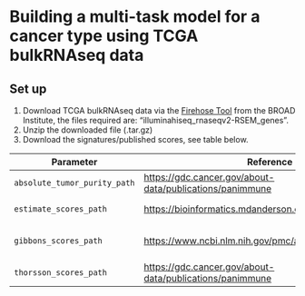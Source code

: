 # Building a multi-task model for a cancer type using TCGA bulkRNAseq data

## Set up  

1. Download TCGA bulkRNAseq data via the [Firehose Tool](https://gdac.broadinstitute.org) from the BROAD Institute, the files required are: “illuminahiseq_rnaseqv2-RSEM_genes”.
2. Unzip the downloaded file (.tar.gz)
3. Download the signatures/published scores, see table below.

| Parameter                  | Reference                                                 | Additional info                                                                                                                                                |
| -------------------------- | --------------------------------------------------------- | -------------------------------------------------------------------------------------------------------------------------------------------------------------- |
| `absolute_tumor_purity_path` | https://gdc.cancer.gov/about-data/publications/panimmune  | Download the 'Score for 160 Genes Signatures in Tumor Samples' or use [direct link]( https://api.gdc.cancer.gov/data/80a82092-161d-4615-9d96-e858f113618d)        |
| `estimate_scores_path` | https://bioinformatics.mdanderson.org/estimate/index.html | Download the relevant file for the cancer type of interest, use the RNA-seqV2 column on the page.                                                                                                    |
| `gibbons_scores_path` | https://www.ncbi.nlm.nih.gov/pmc/articles/PMC5503821/     | Download the 'Supp Datafile S1.' or use the (direct link)[https://www.ncbi.nlm.nih.gov/pmc/articles/PMC5503821/bin/NIHMS840944-supplement-Supp_Datafile_S1.xlsx] |
| `thorsson_scores_path` | https://gdc.cancer.gov/about-data/publications/panimmune  | Download the 'ABSOLUTE purity/ploidy file', or use [direct link](https://api.gdc.cancer.gov/data/4f277128-f793-4354-a13d-30cc7fe9f6b5)                           |
